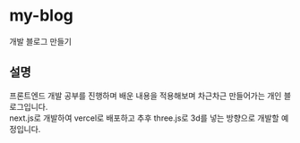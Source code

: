 # my-blog
개발 블로그 만들기
## 설명
프론트엔드 개발 공부를 진행하며 배운 내용을 적용해보며 차근차근 만들어가는 개인 블로그입니다.<br>
next.js로 개발하여 vercel로 배포하고 추후 three.js로 3d를 넣는 방향으로 개발할 예정입니다.
